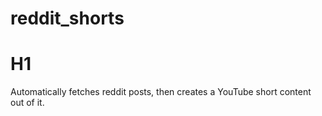 # reddit_shorts
# H1 
Automatically fetches reddit posts, then creates a YouTube short content out of it.
